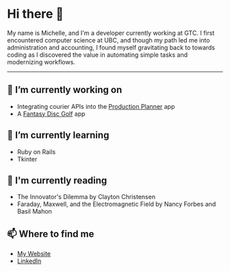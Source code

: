 # Hi there 👋

My name is Michelle, and I'm a developer currently working at GTC. I first encountered computer science at UBC, and though my path led me into administration and accounting, I found myself gravitating back to towards coding as I discovered the value in automating simple tasks and modernizing workflows.

---

## 🔭 I’m currently working on
- Integrating courier APIs into the [Production Planner](https://production-planner-demo.michellef.dev) app
- A [Fantasy Disc Golf](https://dgdraft.com) app
 
## 🌱 I’m currently learning
- Ruby on Rails
- Tkinter

## 📖 I'm currently reading
- The Innovator's Dilemma by Clayton Christensen
- Faraday, Maxwell, and the Electromagnetic Field by Nancy Forbes and Basil Mahon
 
## 📫 Where to find me
- [My Website](https://michellef.dev)
- [LinkedIn](https://www.linkedin.com/in/michelle-flandin/)


<!--
**michellevit/michellevit** is a ✨ _special_ ✨ repository because its `README.md` (this file) appears on your GitHub profile.

Here are some ideas to get you started:

- 🔭 I’m currently working on ...
- 🌱 I’m currently learning ...
- 👯 I’m looking to collaborate on ...
- 🤔 I’m looking for help with ...
- 💬 Ask me about ...
- 📫 How to reach me: ...
- 😄 Pronouns: ...
- ⚡ Fun fact: ...
-->
